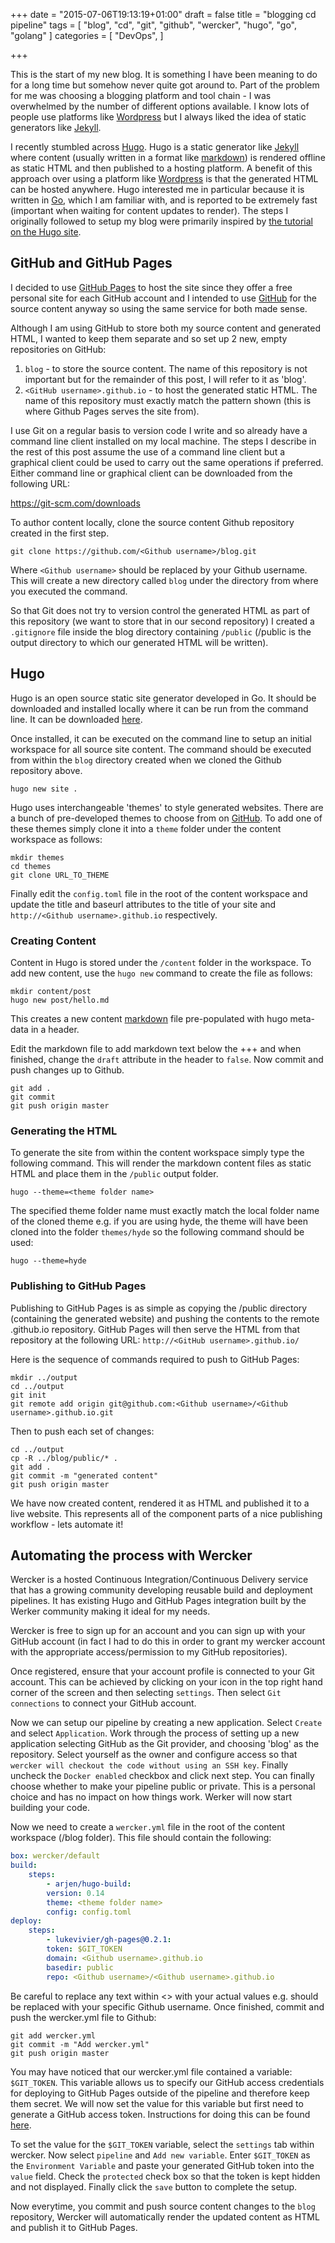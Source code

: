 +++
date = "2015-07-06T19:13:19+01:00"
draft = false
title = "blogging cd pipeline"
tags = [ "blog", "cd", "git", "github", "wercker", "hugo", "go", "golang" ]
categories = [
  "DevOps",
]

+++

This is the start of my new blog.  It is something I have been meaning to do for a long time but somehow never quite got around to.  Part of the problem for me was choosing a blogging platform and tool chain - I was overwhelmed by the number of different options available.  I know lots of people use platforms like [Wordpress] but I always liked the idea of static generators like [Jekyll].

I recently stumbled across [Hugo].  Hugo is a static generator like [Jekyll] where content (usually written in a format like [markdown](https://en.wikipedia.org/wiki/Markdown)) is rendered offline as static HTML and then published to a hosting platform.  A benefit of this approach over using a platform like [Wordpress] is that the generated HTML can be hosted anywhere.  Hugo interested me in particular because it is written in [Go], which I am familiar with, and is reported to be extremely fast (important when waiting for content updates to render).  The steps I originally followed to setup my blog were primarily inspired by [the tutorial on the Hugo site](http://gohugo.io/tutorials/automated-deployments/). 

## GitHub and GitHub Pages

I decided to use [GitHub Pages](https://pages.github.com/) to host the site since they offer a free personal site for each GitHub account and I intended to use [GitHub](http://github.com) for the source content anyway so using the same service for both made sense.

Although I am using GitHub to store both my source content and generated HTML, I wanted to keep them separate and so set up 2 new, empty repositories on GitHub:

1. `blog` - to store the source content.  The name of this repository is not important but for the remainder of this post, I will refer to it as 'blog'.
1. `<GitHub username>.github.io` - to host the generated static HTML.  The name of this repository must exactly match the pattern shown (this is where Github Pages serves the site from).

I use Git on a regular basis to version code I write and so already have a command line client installed on my local machine.  The steps I describe in the rest of this post assume the use of a command line client but a graphical client could be used to carry out the same operations if preferred.  Either command line or graphical client can be downloaded from the following URL:

https://git-scm.com/downloads

To author content locally, clone the source content Github repository created in the first step.

	git clone https://github.com/<Github username>/blog.git

Where `<Github username>` should be replaced by your Github username.  This will create a new directory called `blog` under the directory from where you executed the command.

So that Git does not try to version control the generated HTML as part of this repository (we want to store that in our second repository) I created a `.gitignore` file inside the blog directory containing `/public` (/public is the output directory to which our generated HTML will be written).

## Hugo

Hugo is an open source static site generator developed in Go.  It should be downloaded and installed locally where it can be run from the command line.  It can be downloaded [here](https://github.com/spf13/hugo/releases).

Once installed, it can be executed on the command line to setup an initial workspace for all source site content.  The command should be executed from within the `blog` directory created when we cloned the Github repository above. 

	hugo new site .

Hugo uses interchangeable 'themes' to style generated websites.  There are a bunch of pre-developed themes to choose from on [GitHub](https://github.com/spf13/hugoThemes/).  To add one of these themes simply clone it into a `theme` folder under the content workspace as follows:

	mkdir themes
	cd themes
	git clone URL_TO_THEME 

Finally edit the `config.toml` file in the root of the content workspace and update the title and baseurl attributes to the title of your site and `http://<Github username>.github.io` respectively.
	
### Creating Content

Content in Hugo is stored under the `/content` folder in the workspace.  To add new content, use the `hugo new` command to create the file as follows: 

	mkdir content/post
	hugo new post/hello.md

This creates a new content [markdown](https://en.wikipedia.org/wiki/Markdown) file pre-populated with hugo meta-data in a header.

Edit the markdown file to add markdown text below the +++ and when finished, change the `draft` attribute in the header to `false`.  Now commit and push changes up to Github.

	git add .
	git commit
	git push origin master
	
### Generating the HTML

To generate the site from within the content workspace simply type the following command.  This will render the markdown content files as static HTML and place them in the `/public` output folder.

	hugo --theme=<theme folder name>

The specified theme folder name must exactly match the local folder name of the cloned theme e.g. if you are using hyde, the theme will have been cloned into the folder `themes/hyde` so the following command should be used:

	hugo --theme=hyde

### Publishing to GitHub Pages

Publishing to GitHub Pages is as simple as copying the /public directory (containing the generated website) and pushing the contents to the remote <github username>.github.io repository.  GitHub Pages will then serve the HTML from that repository at the following URL: `http://<GitHub username>.github.io/`

Here is the sequence of commands required to push to GitHub Pages:

	mkdir ../output
	cd ../output
	git init
	git remote add origin git@github.com:<Github username>/<Github username>.github.io.git

Then to push each set of changes:
	
	cd ../output
	cp -R ../blog/public/* . 
	git add .
	git commit -m "generated content"
	git push origin master

We have now created content, rendered it as HTML and published it to a live website.  This represents all of the component parts of a nice publishing workflow - lets automate it!

## Automating the process with Wercker

Wercker is a hosted Continuous Integration/Continuous Delivery service that has a growing community developing reusable build and deployment pipelines.  It has existing Hugo and GitHub Pages integration built by the Werker community making it ideal for my needs.

Wercker is free to sign up for an account and you can sign up with your GitHub account (in fact I had to do this in order to grant my wercker account with the appropriate access/permission to my GitHub repositories).

Once registered, ensure that your account profile is connected to your Git account.  This can be achieved by clicking on your icon in the top right hand corner of the screen and then selecting `settings`.  Then select `Git connections` to connect your GitHub account.

Now we can setup our pipeline by creating a new application.  Select `Create` and select `Application`.  Work through the process of setting up a new application selecting GitHub as the Git provider, and choosing 'blog' as the repository.  Select yourself as the owner and configure access so that `wercker will checkout the code without using an SSH key`.  Finally uncheck the `Docker enabled` checkbox and click next step.  You can finally choose whether to make your pipeline public or private.  This is a personal choice and has no impact on how things work.  Werker will now start building your code.

Now we need to create a `wercker.yml` file in the root of the content workspace (/blog folder).  This file should contain the following:

``` yaml
box: wercker/default
build:
	steps:
		- arjen/hugo-build:
		version: 0.14
		theme: <theme folder name>
		config: config.toml
deploy:
	steps:
		- lukevivier/gh-pages@0.2.1:
		token: $GIT_TOKEN
		domain: <Github username>.github.io
		basedir: public
		repo: <Github username>/<Github username>.github.io
```

Be careful to replace any text within <> with your actual values e.g. <Github username> should be replaced with your specific Github username.  Once finished, commit and push the wercker.yml file to Github:

	git add wercker.yml
	git commit -m "Add wercker.yml"
	git push origin master

You may have noticed that our wercker.yml file contained a variable: `$GIT_TOKEN`.  This variable allows us to specify our GitHub access credentials for deploying to GitHub Pages outside of the pipeline and therefore keep them secret.  We will now set the value for this variable but first need to generate a GitHub access token.  Instructions for doing this can be found [here](https://help.github.com/articles/creating-an-access-token-for-command-line-use/).

To set the value for the `$GIT_TOKEN` variable, select the `settings` tab within wercker.  Now select `pipeline` and `Add new variable`.  Enter `$GIT_TOKEN` as the `Environment Variable` and paste your generated GitHub token into the `value` field.  Check the `protected` check box so that the token is kept hidden and not displayed.  Finally click the `save` button to complete the setup.  

Now everytime, you commit and push source content changes to the `blog` repository, Wercker will automatically render the updated content as HTML and publish it to GitHub Pages.


[Wordpress]: https://wordpress.com/
[Jekyll]: http://jekyllrb.com/
[Hugo]: http://gohugo.io
[Go]: https://golang.org/
